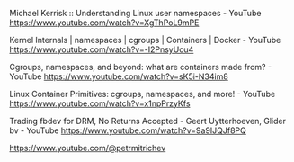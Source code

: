 Michael Kerrisk :: Understanding Linux user namespaces - YouTube
https://www.youtube.com/watch?v=XgThPoL9mPE

Kernel Internals | namespaces | cgroups | Containers | Docker - YouTube
https://www.youtube.com/watch?v=-I2PnsyUou4

Cgroups, namespaces, and beyond: what are containers made from? - YouTube
https://www.youtube.com/watch?v=sK5i-N34im8

Linux Container Primitives: cgroups, namespaces, and more! - YouTube
https://www.youtube.com/watch?v=x1npPrzyKfs

Trading fbdev for DRM, No Returns Accepted - Geert Uytterhoeven, Glider bv - YouTube
https://www.youtube.com/watch?v=9a9IJQJf8PQ


https://www.youtube.com/@petrmitrichev